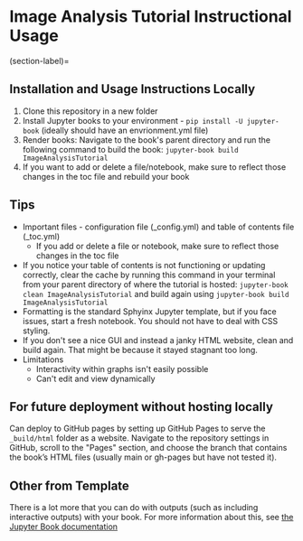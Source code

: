 # Image Analysis Tutorial Instructional Usage


(section-label)=
## Installation and Usage Instructions Locally
1. Clone this repository in a new folder 
2. Install Jupyter books to your environment - ```pip install -U jupyter-book``` (ideally should have an envrionment.yml file)
3. Render books: Navigate to the book's parent directory and run the following command to build the book: ```jupyter-book build ImageAnalysisTutorial```
4. If you want to add or delete a file/notebook, make sure to reflect those changes in the toc file and rebuild your book


## Tips
- Important files - configuration file (_config.yml) and table of contents file (_toc.yml)
    - If you add or delete a file or notebook, make sure to reflect those changes in the toc file
- If you notice your table of contents is not functioning or updating correctly, clear the cache by running this command in your terminal from your parent directory of where the tutorial is hosted: ```jupyter-book clean ImageAnalysisTutorial``` and build again using ```jupyter-book build ImageAnalysisTutorial```
- Formatting is the standard Sphyinx Jupyter template, but if you face issues, start a fresh notebook. You should not have to deal with CSS styling.
- If you don't see a nice GUI and instead a janky HTML website, clean and build again. That might be because it stayed stagnant too long.
- Limitations
    - Interactivity within graphs isn't easily possible
    - Can't edit and view dynamically
  


## For future deployment without hosting locally
Can deploy to GitHub pages by setting up GitHub Pages to serve the ```_build/html``` folder as a website. Navigate to the repository settings in GitHub, scroll to the "Pages" section, and choose the branch that contains the book’s HTML files (usually main or gh-pages but have not tested it). 


## Other from Template
There is a lot more that you can do with outputs (such as including interactive outputs)
with your book. For more information about this, see [the Jupyter Book documentation](https://jupyterbook.org)


